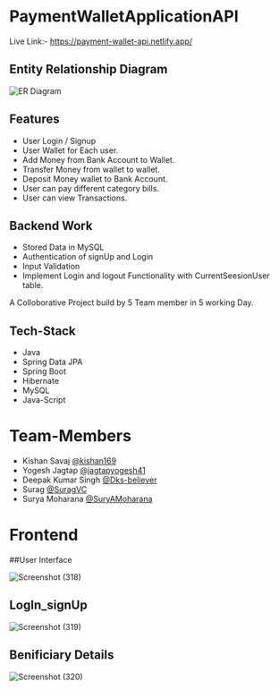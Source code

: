 # PaymentWalletApplicationAPI
Live Link:-  <a target="_blank" >https://payment-wallet-api.netlify.app/</a>

## Entity Relationship Diagram



<img src="https://i.imgur.com/SeX80BI.jpg" alt="ER Diagram"/>

## Features
- User Login / Signup 
- User Wallet for Each user.
- Add Money from Bank Account to Wallet.
- Transfer Money from wallet to wallet.
- Deposit Money wallet to Bank Account.
- User can pay different category bills.
- User can view Transactions.

## Backend Work

- Stored Data in MySQL
- Authentication of signUp and Login
- Input Validation
- Implement Login and logout Functionality with CurrentSeesionUser table.


A Colloborative Project build by 5 Team member in 5 working Day.

## Tech-Stack

- Java
- Spring Data JPA
- Spring Boot
- Hibernate
- MySQL
- Java-Script

# Team-Members
- Kishan Savaj [@kishan169](https://github.com/kishan169)
- Yogesh Jagtap [@jagtapyogesh41](https://github.com/jagtapyogesh41)
- Deepak Kumar Singh [@Dks-believer](https://github.com/Dks-believer)
- Surag [@SuragVC](https://github.com/SuragVC)
- Surya Moharana [@SuryAMoharana](https://github.com/SuryAMoharana)

# Frontend 
##User Interface

![Screenshot (318)](https://user-images.githubusercontent.com/97676470/193452018-ead3ee58-53ee-4d28-bc8b-3a63d1f4cc2e.png)

## LogIn_signUp

![Screenshot (319)](https://user-images.githubusercontent.com/97676470/193452106-69792da6-1cd6-4721-bc4c-19193e0b9c57.png)

## Benificiary Details

![Screenshot (320)](https://user-images.githubusercontent.com/97676470/193452144-89e944df-c8de-4355-b241-fe0dd1b6a177.png)
